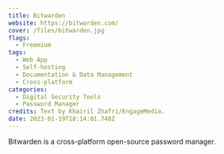 ```yaml
---
title: Bitwarden
website: https://bitwarden.com/
cover: /files/bitwarden.jpg
flags:
  - Freemium
tags:
  - Web App
  - Self-hosting
  - Documentation & Data Management
  - Cross-platform
categories:
  - Digital Security Tools
  - Password Manager
credits: Text by Khairil Zhafri/EngageMedia.
date: 2023-01-19T18:14:01.740Z
---
```

Bitwarden is a cross-platform open-source password manager.